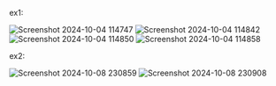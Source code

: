 ex1:

![Screenshot 2024-10-04 114747](https://github.com/user-attachments/assets/ffe87d5e-5197-4de4-869f-265d02d34d6a)
![Screenshot 2024-10-04 114842](https://github.com/user-attachments/assets/95c15ffa-9bdb-4977-b6f3-9b9e00559851)
![Screenshot 2024-10-04 114850](https://github.com/user-attachments/assets/226f1140-6089-4710-9010-25ed75fa0f8a)
![Screenshot 2024-10-04 114858](https://github.com/user-attachments/assets/f52d7a92-83fe-4425-b620-baf98deeaa24)


ex2:

![Screenshot 2024-10-08 230859](https://github.com/user-attachments/assets/6dc78d10-77bd-49fc-83fe-4ff1040f7904)
![Screenshot 2024-10-08 230908](https://github.com/user-attachments/assets/9dc15618-e885-485c-9a8f-d2e89a3e1038)
